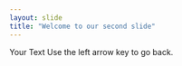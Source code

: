 ```yaml
---
layout: slide
title: "Welcome to our second slide"
---
```

Your Text
Use the left arrow key to go back.
